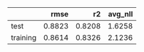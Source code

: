 |          |   rmse |     r2 |   avg_nll |
|:---------|-------:|-------:|----------:|
| test     | 0.8823 | 0.8208 |    1.6258 |
| training | 0.8614 | 0.8326 |    2.1236 |